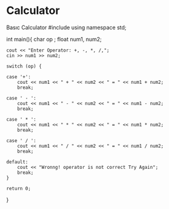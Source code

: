 # Calculator
Basıc Calculator
#include <iostream>
using namespace std;

int main(){
    char op ;
    float num1, num2;

    cout << "Enter Operator: +, -, *, /,";
    cin >> num1 >> num2;

    switch (op) {

    case '+':
        cout << num1 << " + " << num2 << " = " << num1 + num2;
        break;

    case ' - ':
        cout << num1 << " - " << num2 << " = " << num1 - num2;
        break;

    case ' * ':
        cout << num1 << " * " << num2 << " = " << num1 * num2;
        break;

    case ' / ':
        cout << num1 << " / " << num2 << " = " << num1 / num2;
        break;
        
    default:
        cout << "Wronng! operator is not correct Try Again";
        break;
    }

    return 0;
}    
    


